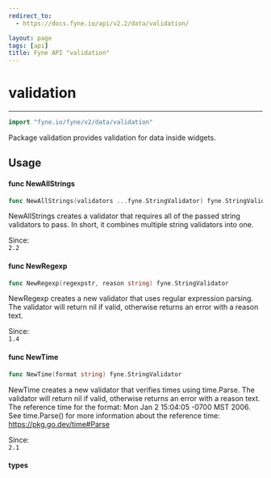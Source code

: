 ```yaml
---
redirect_to:
  - https://docs.fyne.io/api/v2.2/data/validation/

layout: page
tags: [api]
title: Fyne API "validation"
---
```



# validation
---
```go
import "fyne.io/fyne/v2/data/validation"
```

Package validation provides validation for data inside widgets.

## Usage

#### func  NewAllStrings

```go
func NewAllStrings(validators ...fyne.StringValidator) fyne.StringValidator
```
NewAllStrings creates a validator that requires all of the passed string validators to pass. In short, it combines multiple string validators into one.


<div class="since">Since: <code>
2.2</code></div>

#### func  NewRegexp

```go
func NewRegexp(regexpstr, reason string) fyne.StringValidator
```
NewRegexp creates a new validator that uses regular expression parsing. The validator will return nil if valid, otherwise returns an error with a reason text.


<div class="since">Since: <code>
1.4</code></div>

#### func  NewTime

```go
func NewTime(format string) fyne.StringValidator
```
NewTime creates a new validator that verifies times using time.Parse. The validator will return nil if valid, otherwise returns an error with a reason text. The reference time for the format: Mon Jan 2 15:04:05 -0700 MST 2006. See time.Parse() for more information about the reference time: https://pkg.go.dev/time#Parse


<div class="since">Since: <code>
2.1</code></div>

#### types
